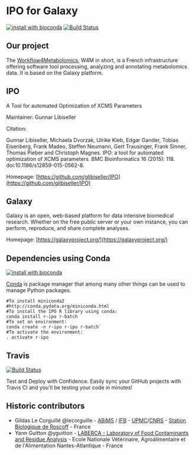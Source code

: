 IPO for Galaxy
===============

[![install with bioconda](https://img.shields.io/badge/install%20with-bioconda-brightgreen.svg?style=flat)](http://bioconda.github.io/recipes/r-ipo/README.html) [![Build Status](https://travis-ci.org/workflow4metabolomics/ipo.svg?branch=master)](https://travis-ci.org/workflow4metabolomics/ipo)

Our project
-----------
The [Workflow4Metabolomics](http://workflow4metabolomics.org), W4M in short, is a French infrastructure offering software tool processing, analyzing and annotating metabolomics data. It is based on the Galaxy platform.


IPO
----
A Tool for automated Optimization of XCMS Parameters

Maintainer: Gunnar Libiseller

Citation:

Gunnar Libiseller, Michaela Dvorzak, Ulrike Kleb, Edgar Gander, Tobias Eisenberg, Frank Madeo, Steffen Neumann, Gert Trausinger, Frank Sinner, Thomas Pieber and Christoph Magnes. IPO: a tool for automated optimization of XCMS parameters. BMC Bioinformatics 16 (2015): 118. doi:10.1186/s12859-015-0562-8.

Homepage: [https://github.com/glibiseller/IPO](https://github.com/glibiseller/IPO)


Galaxy
------
Galaxy is an open, web-based platform for data intensive biomedical research. Whether on the free public server or your own instance, you can perform, reproduce, and share complete analyses. 

Homepage: [https://galaxyproject.org/](https://galaxyproject.org/)

Dependencies using Conda
------------------------
[![install with bioconda](https://img.shields.io/badge/install%20with-bioconda-brightgreen.svg?style=flat)](http://bioconda.github.io/recipes/r-ipo/README.html) 

[Conda](http://conda.pydata.org/) is package manager that among many other things can be used to manage Python packages.


```
#To install miniconda2
#http://conda.pydata.org/miniconda.html
#To install the IPO R library using conda:
conda install r-ipo r-batch
#To set an environment:
conda create -n r-ipo r-ipo r-batch`
#To activate the environment:
. activate r-ipo
```

Travis
------
[![Build Status](https://travis-ci.org/workflow4metabolomics/xcms.svg?branch=master)](https://travis-ci.org/workflow4metabolomics/xcms)

Test and Deploy with Confidence. Easily sync your GitHub projects with Travis CI and you'll be testing your code in minutes!

Historic contributors
---------------------
 - Gildas Le Corguillé @lecorguille - [ABiMS](http://abims.sb-roscoff.fr/) / [IFB](http://www.france-bioinformatique.fr/) - [UPMC](www.upmc.fr)/[CNRS](www.cnrs.fr) - [Station Biologique de Roscoff](http://www.sb-roscoff.fr/) - France
 - Yann Guitton @yguitton - [LABERCA - Laboratory of Food Contaminants and Residue Analysis](http://www.laberca.org/) - Ecole Nationale Vétérinaire, Agroalimentaire et de l'Alimentation Nantes-Atlantique - France
